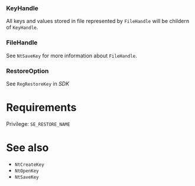 ### KeyHandle

All keys and values stored in file represented by `FileHandle` will be childern of `KeyHandle`.

### FileHandle

See `NtSaveKey` for more information about `FileHandle`.

### RestoreOption

See `RegRestoreKey` in *SDK*

# Requirements

Privilege: `SE_RESTORE_NAME`

# See also

* `NtCreateKey`
* `NtOpenKey`
* `NtSaveKey`
